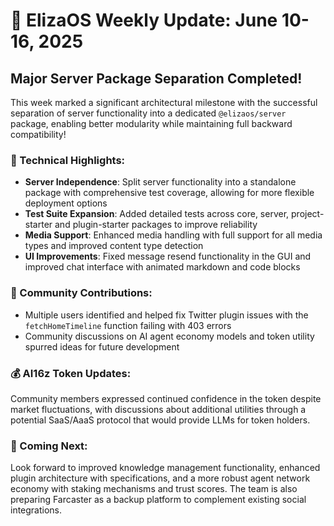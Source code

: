 # 🚀 ElizaOS Weekly Update: June 10-16, 2025

## Major Server Package Separation Completed! 

This week marked a significant architectural milestone with the successful separation of server functionality into a dedicated `@elizaos/server` package, enabling better modularity while maintaining full backward compatibility!

### 🔧 Technical Highlights:
* **Server Independence**: Split server functionality into a standalone package with comprehensive test coverage, allowing for more flexible deployment options
* **Test Suite Expansion**: Added detailed tests across core, server, project-starter and plugin-starter packages to improve reliability
* **Media Support**: Enhanced media handling with full support for all media types and improved content type detection
* **UI Improvements**: Fixed message resend functionality in the GUI and improved chat interface with animated markdown and code blocks

### 👥 Community Contributions:
* Multiple users identified and helped fix Twitter plugin issues with the `fetchHomeTimeline` function failing with 403 errors
* Community discussions on AI agent economy models and token utility spurred ideas for future development

### 💰 AI16z Token Updates:
Community members expressed continued confidence in the token despite market fluctuations, with discussions about additional utilities through a potential SaaS/AaaS protocol that would provide LLMs for token holders.

### 🔮 Coming Next:
Look forward to improved knowledge management functionality, enhanced plugin architecture with specifications, and a more robust agent network economy with staking mechanisms and trust scores. The team is also preparing Farcaster as a backup platform to complement existing social integrations.
